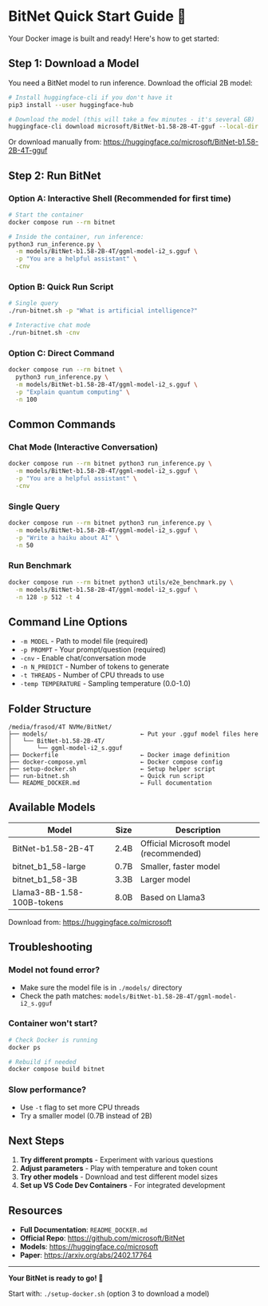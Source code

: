 # BitNet Quick Start Guide 🚀

Your Docker image is built and ready! Here's how to get started:

## Step 1: Download a Model

You need a BitNet model to run inference. Download the official 2B model:

```bash
# Install huggingface-cli if you don't have it
pip3 install --user huggingface-hub

# Download the model (this will take a few minutes - it's several GB)
huggingface-cli download microsoft/BitNet-b1.58-2B-4T-gguf --local-dir ./models/BitNet-b1.58-2B-4T
```

Or download manually from: https://huggingface.co/microsoft/BitNet-b1.58-2B-4T-gguf

## Step 2: Run BitNet

### Option A: Interactive Shell (Recommended for first time)

```bash
# Start the container
docker compose run --rm bitnet

# Inside the container, run inference:
python3 run_inference.py \
  -m models/BitNet-b1.58-2B-4T/ggml-model-i2_s.gguf \
  -p "You are a helpful assistant" \
  -cnv
```

### Option B: Quick Run Script

```bash
# Single query
./run-bitnet.sh -p "What is artificial intelligence?"

# Interactive chat mode
./run-bitnet.sh -cnv
```

### Option C: Direct Command

```bash
docker compose run --rm bitnet \
  python3 run_inference.py \
  -m models/BitNet-b1.58-2B-4T/ggml-model-i2_s.gguf \
  -p "Explain quantum computing" \
  -n 100
```

## Common Commands

### Chat Mode (Interactive Conversation)
```bash
docker compose run --rm bitnet python3 run_inference.py \
  -m models/BitNet-b1.58-2B-4T/ggml-model-i2_s.gguf \
  -p "You are a helpful assistant" \
  -cnv
```

### Single Query
```bash
docker compose run --rm bitnet python3 run_inference.py \
  -m models/BitNet-b1.58-2B-4T/ggml-model-i2_s.gguf \
  -p "Write a haiku about AI" \
  -n 50
```

### Run Benchmark
```bash
docker compose run --rm bitnet python3 utils/e2e_benchmark.py \
  -m models/BitNet-b1.58-2B-4T/ggml-model-i2_s.gguf \
  -n 128 -p 512 -t 4
```

## Command Line Options

- `-m MODEL` - Path to model file (required)
- `-p PROMPT` - Your prompt/question (required)
- `-cnv` - Enable chat/conversation mode
- `-n N_PREDICT` - Number of tokens to generate
- `-t THREADS` - Number of CPU threads to use
- `-temp TEMPERATURE` - Sampling temperature (0.0-1.0)

## Folder Structure

```
/media/frasod/4T NVMe/BitNet/
├── models/                          ← Put your .gguf model files here
│   └── BitNet-b1.58-2B-4T/
│       └── ggml-model-i2_s.gguf
├── Dockerfile                       ← Docker image definition
├── docker-compose.yml               ← Docker compose config
├── setup-docker.sh                  ← Setup helper script
├── run-bitnet.sh                    ← Quick run script
└── README_DOCKER.md                 ← Full documentation
```

## Available Models

| Model | Size | Description |
|-------|------|-------------|
| BitNet-b1.58-2B-4T | 2.4B | Official Microsoft model (recommended) |
| bitnet_b1_58-large | 0.7B | Smaller, faster model |
| bitnet_b1_58-3B | 3.3B | Larger model |
| Llama3-8B-1.58-100B-tokens | 8.0B | Based on Llama3 |

Download from: https://huggingface.co/microsoft

## Troubleshooting

### Model not found error?
- Make sure the model file is in `./models/` directory
- Check the path matches: `models/BitNet-b1.58-2B-4T/ggml-model-i2_s.gguf`

### Container won't start?
```bash
# Check Docker is running
docker ps

# Rebuild if needed
docker compose build bitnet
```

### Slow performance?
- Use `-t` flag to set more CPU threads
- Try a smaller model (0.7B instead of 2B)

## Next Steps

1. **Try different prompts** - Experiment with various questions
2. **Adjust parameters** - Play with temperature and token count
3. **Try other models** - Download and test different model sizes
4. **Set up VS Code Dev Containers** - For integrated development

## Resources

- **Full Documentation**: `README_DOCKER.md`
- **Official Repo**: https://github.com/microsoft/BitNet
- **Models**: https://huggingface.co/microsoft
- **Paper**: https://arxiv.org/abs/2402.17764

---

**Your BitNet is ready to go! 🎉**

Start with: `./setup-docker.sh` (option 3 to download a model)
